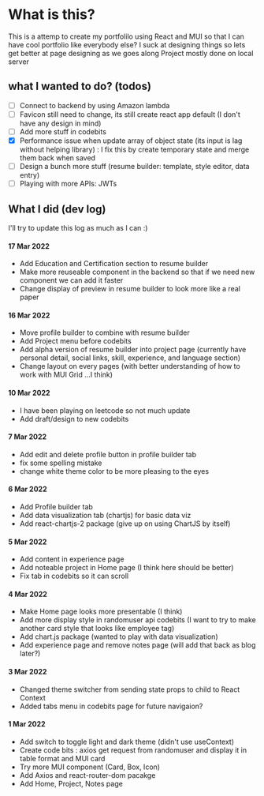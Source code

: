 # What is this?
This is a attemp to create my portfolilo using React and MUI so that I can have cool portfolio like everybody else?
I suck at designing things so lets get better at page designing as we goes along
Project mostly done on local server

## what I wanted to do? (todos)
  - [ ] Connect to backend by using Amazon lambda
  - [ ] Favicon still need to change, its still create react app default (I don't have any design in mind)
  - [ ] Add more stuff in codebits
  - [x] Performance issue when update array of object state (its input is lag without helping library) : I fix this by create temporary state and merge them back when saved
  - [ ] Design a bunch more stuff (resume builder: template, style editor, data entry)
  - [ ] Playing with more APIs: JWTs

## What I did (dev log)
I'll try to update this log as much as I can :)
  #### 17 Mar 2022
  - Add Education and Certification section to resume builder
  - Make more reuseable component in the backend so that if we need new component we can add it faster
  - Change display of preview in resume builder to look more like a real paper
  #### 16 Mar 2022
  - Move profile builder to combine with resume builder
  - Add Project menu before codebits
  - Add alpha version of resume builder into project page (currently have personal detail, social links, skill, experience, and language section)
  - Change layout on every pages (with better understanding of how to work with MUI Grid ...I think)
  #### 10 Mar 2022
  - I have been playing on leetcode so not much update
  - Add draft/design to new codebits
  #### 7 Mar 2022
  - Add edit and delete profile button in profile builder tab
  - fix some spelling mistake
  - change white theme color to be more pleasing to the eyes
  #### 6 Mar 2022
  - Add Profile builder tab
  - Add data visualization tab (chartjs) for basic data viz
  - Add react-chartjs-2 package (give up on using ChartJS by itself)
  #### 5 Mar 2022
  - Add content in experience page
  - Add noteable project in Home page (I think here should be better)
  - Fix tab in codebits so it can scroll
  #### 4 Mar 2022
  - Make Home page looks more presentable (I think)
  - Add more display style in randomuser api codebits (I want to try to make another card style that looks like employee tag)
  - Add chart.js package (wanted to play with data visualization)
  - Add experience page and remove notes page (will add that back as blog later?)
  #### 3 Mar 2022
  - Changed theme switcher from sending state props to child to React Context
  - Added tabs menu in codebits page for future navigaion?
  #### 1 Mar 2022
  - Add switch to toggle light and dark theme (didn't use useContext)
  - Create code bits : axios get request from randomuser and display it in table format and MUI card
  - Try more MUI component (Card, Box, Icon)
  - Add Axios and react-router-dom pacakge
  - Add Home, Project, Notes page